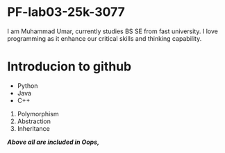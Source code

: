 # PF-lab03-25k-3077
I am Muhammad Umar, currently studies BS SE from fast university. I love programming as it enhance our critical skills and thinking capability.

# Introducion to github
- Python
- Java
- C++

1. Polymorphism
2. Abstraction
3. Inheritance

***Above all are included in Oops,***
